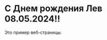 <!DOCTYPE html>
<html>
<head>
    <title>Пример веб-страницы</title>
</head>
<body>
    <h1> С Днем рождения Лев 08.05.2024!!</h1>
    <p>Это пример веб-страницы.</p>
</body>
</html>

